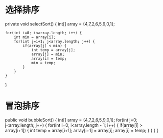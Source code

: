 # 选择排序
private void selectSort() {
    int[] array = {4,7,2,6,5,9,0,1};

    for(int i=0; i<array.length; i++) {
        int min = array[i];
        for(int j=i+1; j<array.length; j++) {
            if(array[j] < min) {
                int temp = array[j];
                array[j] = min;
                array[i] = temp;
                min = temp;
            }
        }
    }
}


# 冒泡排序
public void bubbleSort() {
  int[] array = {4,7,2,6,5,9,0,1};
  for(int j=0; j<array.length; j++) {
    for(int i=0; i<array.length - 1; i++) {
      if(array[i] > array[i+1]) {
        int temp = array[i+1];
        array[i+1] = array[i];
        array[i] = temp;
      }
    }
  }
}

